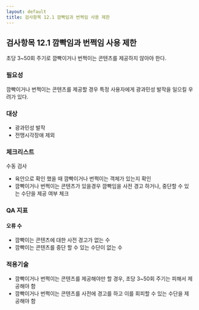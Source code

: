 ```yaml
---
layout: default
title: 검사항목 12.1 깜빡임과 번쩍임 사용 제한
---
```


## 검사항목 12.1 깜빡임과 번쩍임 사용 제한
초당 3~50회 주기로 깜빡이거나 번쩍이는 콘텐츠를 제공하지 않아야 한다.

### 필요성
깜빡이거나 번쩍이는 콘텐츠를 제공할 경우 특정 사용자에게 광과민성 발작을 일으킬 우려가 있다.

### 대상
* 광과민성 발작
* 전맹시각장애 제외

### 체크리스트
수동 검사
* 육안으로 확인 했을 때 깜빡이거나 번쩍이는 객체가 있는지 확인
* 깜빡이거나 번쩍이는 콘텐츠가 있을경우 깜빡임을 사전 경고 하거나, 중단할 수 있는 수단을 제공 여부 체크

### QA 지표
#### 오류 수
* 깜빡이는 콘텐츠에 대한 사전 경고가 없는 수
* 깜빡이는 콘텐츠를 중단 할 수 있는 수단이 없는 수


### 적용기술
* 깜빡이거나 번쩍이는 콘텐츠를 제공해야만 할 경우, 초당 3~50회 주기는 피해서 제공해야 함
* 깜빡이거나 번쩍이는 콘텐츠를 사전에 경고를 하고 이를 회피할 수 있는 수단을 제공해야 함
